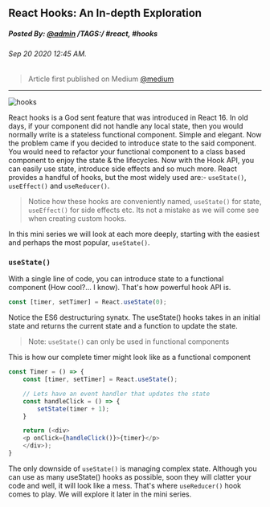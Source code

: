 ## React Hooks: An In-depth Exploration
##### Posted By: [@admin](/admin) /TAGS:/ #react, #hooks
###### Sep 20 2020 12:45 AM.
> Article first published on Medium [@medium](https://medium.com)
---
![hooks](/hooks.png)

React hooks is a God sent feature that was introduced in React 16. In old days, if your component did not handle any local state, then you would normally 
write is a stateless functional component. Simple and elegant. Now the problem came if you decided to introduce state to the said component. 
You would need to refactor your functional component to a class based component to enjoy the state & the lifecycles.
Now with the Hook API, you can  easily use state, introduce side effects and so much more. React provides a handful of hooks, 
but the most widely used are:- `useState()`, `useEffect()` and `useReducer()`. 
>Notice how these hooks are conveniently named, `useState()` for state, `useEffect()` for side effects etc. Its not a mistake as we will come see when creating custom hooks.

In this mini series we will look at each more deeply, starting with the easiest and perhaps the most popular, `useState()`.

 ### `useState()`
 
With a single line of code, you can introduce state to a functional component (How cool?... I know). That's how powerful hook API is. 
```js
const [timer, setTimer] = React.useState(0);
```
Notice the ES6 destructuring synatx.
The useState() hooks takes in an initial state and returns the current state and a function to update the state.
> Note: `useState()` can only be used in functional components

This is how our complete timer might look like as a functional component

```js
const Timer = () => {
    const [timer, setTimer] = React.useState();

    // Lets have an event handler that updates the state
    const handleClick = () => {
        setState(timer + 1);
    }

    return (<div>
    <p onClick={handleClick()}>{timer}</p>
    </div>);
}
```

The only downside of `useState()` is managing complex state. Although you can use as many useState() hooks as possible, soon they will clatter your code and well, 
it will look like a mess. That's where `useReducer()` hook comes to play. We will explore it later in the mini series.


